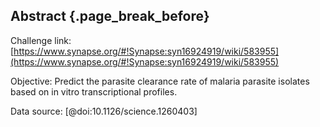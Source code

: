 ## Abstract {.page_break_before}

Challenge link: [https://www.synapse.org/#!Synapse:syn16924919/wiki/583955](https://www.synapse.org/#!Synapse:syn16924919/wiki/583955)

Objective: Predict the parasite clearance rate of malaria parasite isolates based on in vitro transcriptional profiles.

Data source: [@doi:10.1126/science.1260403]
